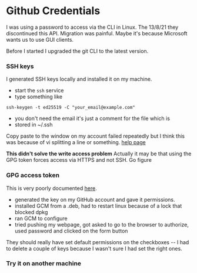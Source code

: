 # Github Credentials

I was using a password to access via the CLI in Linux.  The 13/8/21 they
discontinued this API. Migration was painful.  Maybe it's because Microsoft wants us to use GUI clients.

Before I started I upgraded the git CLI to the latest version.

### SSH keys

I generated SSH keys locally and installed it on my machine.

- start the ```ssh``` service
- type something like

```ssh-keygen -t ed25519 -C "your_email@example.com"```

- you don't need the email it's just a comment for the file which is 
- stored in ~/.ssh

Copy paste to the window on my account failed repeatedly but I think this was because of vi splitting a line or something.
[help page](https://github.community/t/key-is-invalid-you-must-supply-a-key-in-openssh-public-key-format/170135/4)

**This didn't solve the write access problem**
Actually it may be that using the GPG token forces access via HTTPS and not SSH.  Go figure

### GPG access token

This is very poorly documented
[here](https://git-scm.com/book/en/v2/Customizing-Git-Git-Configuration).

- generated the key on my GitHub account and gave it permissions.
- installed GCM from a .deb, had to restart linux because of a lock that blocked dpkg
- ran GCM to configure
- tried pushing my webpage, got asked to go to the browser to authorize, used password and clicked on the form button

They should really have set default permissions on the checkboxes -- I had to delete a couple of keys because I wasn't sure I had set the right ones.

### Try it on another machine


